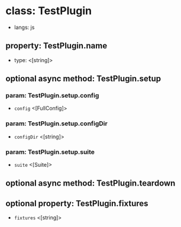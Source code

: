 # class: TestPlugin
* langs: js

## property: TestPlugin.name
- type: <[string]>

## optional async method: TestPlugin.setup
### param: TestPlugin.setup.config
- `config` <[FullConfig]>

### param: TestPlugin.setup.configDir
- `configDir` <[string]>

### param: TestPlugin.setup.suite
- `suite` <[Suite]>

## optional async method: TestPlugin.teardown

## optional property: TestPlugin.fixtures
- `fixtures` <[string]>
